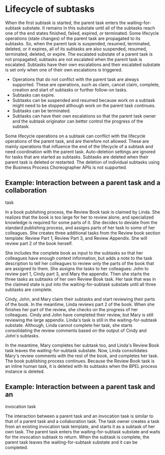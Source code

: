 <!-- image -->

# Lifecycle of subtasks

When the first subtask is started, the parent task enters the waiting-for-subtask
substate. It remains in this substate until all of the subtasks reach
one of the end states finished, failed, expired, or terminated. Some
lifecycle operations (state changes) of the parent task are propagated
to its subtasks. So, when the parent task is suspended, resumed, terminated,
deleted, or it expires, all of its subtasks are also suspended, resumed,
terminated, deleted, or expire. The escalated substate of a parent
task is not propagated; subtasks are not escalated when the parent
task is escalated. Subtasks have their own escalations and their escalated
substate is set only when one of their own escalations is triggered.

- Operations that do not conflict with the parent task are always
supported. These are operations, such as claim, cancel claim, complete,
creation and start of subtasks or further follow-on tasks.
- Subtasks can expire.
- Subtasks can be suspended and resumed because work on a subtask
might need to be stopped although work on the parent task continues.
- Subtasks can be terminated.
- Subtasks can have their own escalations so that the parent task
owner and the subtask originator can better control the progress of
the subtask.

Some lifecycle operations on a subtask can conflict with the lifecycle
operations of the parent task, and are therefore not allowed. These
are mainly operations that influence the end of the lifecycle of a
subtask and need coordination with the parent task. Auto-deletion
settings are ignored for tasks that are started as subtasks. Subtasks
are deleted when their parent task is deleted or restarted. The deletion
of individual subtasks using the Business Process Choreographer APIs
is not supported.

## Example: Interaction between a parent task and a collaboration
task

<!-- image -->

In a book publishing process, the Review Book task is claimed by Linda.
She realizes that the book is too large for her to review alone, and specialized knowledge is
required for some parts of it. She decides to deviate from the standard publishing process, and
assigns parts of her task to some of her colleagues. She creates three additional tasks from the
Review book section template: Review Part 1,
Review Part 3, and Review Appendix. She will review
part 2 of the book herself.

She includes the complete book as input
to the subtasks so that her colleagues have enough context information,
but adds a note to the task description to tell her colleagues to
review only the parts of the book that are assigned to them. She assigns
the tasks to her colleagues: John to review part 1, Cindy part 3,
and Mary the appendix. Then she starts the three tasks as subtasks
of her own Review Book task. Her task that
was in the claimed state is put into the waiting-for-subtask substate
until all three subtasks are complete.

Cindy, John, and Mary
claim their subtasks and start reviewing their parts of the book.
In the meantime, Linda reviews part 2 of the book. When she finishes
her part of the review, she checks on the progress of her colleagues.
Cindy and John have completed their review, but Mary is still reviewing
the large appendix. Linda's task is still in the waiting-for-subtask
substate. Although, Linda cannot complete her task, she starts consolidating
the review comments based on the output of Cindy and John's subtasks.

In
the meantime, Mary completes her subtask too, and Linda's Review
Book task leaves the waiting-for-subtask substate. Now,
Linda consolidates Mary's review comments with the rest of the book,
and completes her task. The book publishing process continues. Because
the Review Book task is an inline human task,
it is deleted with its subtasks when the BPEL process instance is
deleted.

## Example: Interaction between a parent task and an
invocation task

The interaction between a parent task and
an invocation task is similar to that of a parent task and a collaboration
task. The task owner creates a task from an existing invocation task
template, and starts it as a subtask of her own task. The parent task
enters the waiting-for-subtask substate and waits for the invocation
subtask to return. When the subtask is complete, the parent task leaves
the waiting-for-subtask substate and it can be completed.

<!-- image -->